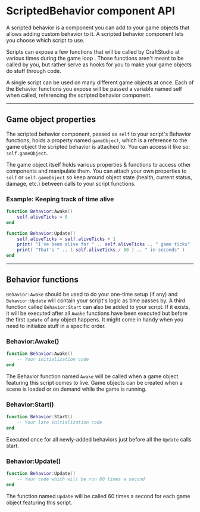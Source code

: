 # ScriptedBehavior component API

A scripted behavior is a component you can add to your game objects that allows adding custom behavior to it. A scripted behavior component lets you choose which script to use.

Scripts can expose a few functions that will be called by CraftStudio at various times during the game loop . Those functions aren't meant to be called by you, but rather serve as hooks for you to make your game objects do stuff through code.

A single script can be used on many different game objects at once. Each of the Behavior functions you expose will be passed a variable named self when called, referencing the scripted behavior component.

----
## Game object properties

The scripted behavior component, passed as ```self``` to your script's Behavior functions, holds a property named ```gameObject```, which is a reference to the game object the scripted behavior is attached to. You can access it like so: ```​self.gameObject```.

The game object itself holds various properties & functions to access other components and manipulate them.
You can attach your own properties to ```self``` or ```self.gameObject``` so keep around object state (health, current status, damage, etc.) between calls to your script functions.

### Example: **Keeping track of time alive**
```lua
​function Behavior:Awake()
    self.aliveTicks = 0
end

function Behavior:Update()
    self.aliveTicks = self.aliveTicks + 1
    print( "I've been alive for " .. self.aliveTicks .. " game ticks" )
    print( "That's " .. ( self.aliveTicks / 60 ) .. " in seconds" )
end
```

----
## Behavior functions

```Behavior:Awake``` should be used to do your one-time setup (if any) and ```Behavior:Update``` will contain your script's logic as time passes by. A third function called ```Behavior:Start``` can also be added to your script. If it exists, it will be executed after all ```Awake``` functions have been executed but before the first ```Update``` of any object happens. It might come in handy when you need to initialize stuff in a specific order.

### Behavior:Awake()
```lua
function Behavior:Awake()
    -- Your initialization code
end
```

The Behavior function named ```Awake``` will be called when a game object featuring this script comes to live. Game objects can be created when a scene is loaded or on demand while the game is running.

### Behavior:Start()
```lua
function Behavior:Start()
    -- Your late initialization code
end
```

Executed once for all newly-added behaviors just before all the ```Update``` calls start.

### Behavior:Update()
```lua
function Behavior:Update()
    -- Your code which will be run 60 times a second
end
```

The function named ```Update``` will be called 60 times a second for each game object featuring this script.
